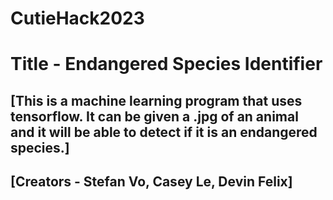 # CutieHack2023
# Title - Endangered Species Identifier
## [This is a machine learning program that uses tensorflow. It can be given a .jpg of an animal and it will be able to detect if it is an endangered species.]
## [Creators - Stefan Vo, Casey Le, Devin Felix]
